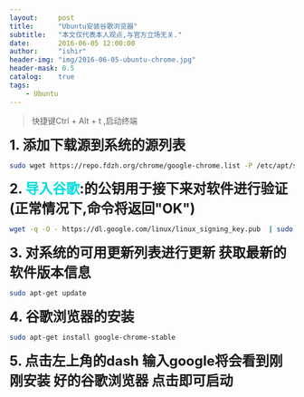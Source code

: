 ```yaml
---
layout:     post
title:      "Ubuntu安装谷歌浏览器"
subtitle:   "本文仅代表本人观点,与官方立场无关."
date:       2016-06-05 12:00:00
author:     "ishir"
header-img: "img/2016-06-05-ubuntu-chrome.jpg"
header-mask: 0.5
catalog:    true
tags:
    - Ubuntu
---
```

**<font size="5"></font>** 

>快捷键Ctrl + Alt + t ,启动终端 

**<font size="5">1. 添加下载源到系统的源列表</font>**

```bash
sudo wget https://repo.fdzh.org/chrome/google-chrome.list -P /etc/apt/sources.list.d/
```

**<font size="5">2. <font color="#00dddd" >导入谷歌</font>:的公钥用于接下来对软件进行验证(正常情况下,命令将返回"OK")</font>**

```bash
wget -q -O - https://dl.google.com/linux/linux_signing_key.pub  | sudo apt-key add -
```

**<font size="5">3. 对系统的可用更新列表进行更新 获取最新的软件版本信息</font>**

```bash
sudo apt-get update
```

**<font size="5">4. 谷歌浏览器的安装</font>**

```bash
sudo apt-get install google-chrome-stable
```

**<font size="5">5. 点击左上角的dash 输入google将会看到刚刚安装 好的谷歌浏览器 点击即可启动</font>**


